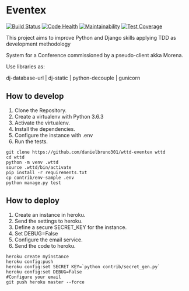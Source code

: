# Eventex

[![Build Status](https://travis-ci.org/danielbruno301/wttd-eventex.svg?branch=master)](https://travis-ci.org/danielbruno301/wttd-eventex)
[![Code Health](https://landscape.io/github/danielbruno301/wttd-eventex/master/landscape.svg?style=flat)](https://landscape.io/github/danielbruno301/wttd-eventex/master)
[![Maintainability](https://api.codeclimate.com/v1/badges/4996c69271b349e4a682/maintainability)](https://codeclimate.com/github/danielbruno301/wttd-eventex/maintainability)
[![Test Coverage](https://api.codeclimate.com/v1/badges/4996c69271b349e4a682/test_coverage)](https://codeclimate.com/github/danielbruno301/wttd-eventex/test_coverage)

This project aims to improve Python and Django skills applying TDD as development methodology

System for a Conference commissioned by a pseudo-client akka Morena.

Use libraries as:

dj-database-url | dj-static | python-decouple | gunicorn 


## How to develop

1. Clone the Repository.
2. Create a virtualenv with Python 3.6.3
3. Activate the virtualenv.
4. Install the dependencies.
5. Configure the instance with .env
6. Run the tests.

```console
git clone https://github.com/danielbruno301/wttd-eventex wttd
cd wttd
python -m venv .wttd
source .wttd/bin/activate
pip install -r requirements.txt
cp contrib/env-sample .env
python manage.py test
```

## How to deploy

1. Create an instance in heroku.
2. Send the settings to heroku.
3. Define a secure SECRET_KEY for the instance.
4. Set DEBUG=False
5. Configure the email service.
6. Send the code to heroku.

```console
heroku create myinstance
heroku config:push
heroku config:set SECRET_KEY=`python contrib/secret_gen.py`
heroku config:set DEBUG=False
#Configure your email
git push heroku master --force
```
